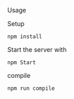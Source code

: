 Usage

Setup

```
npm install
```

Start the server with

```
npm Start
```

compile

```
npm run compile
```

